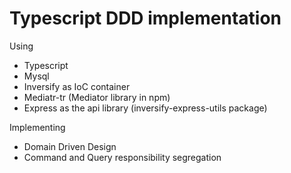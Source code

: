 # Typescript DDD implementation

Using
- Typescript
- Mysql
- Inversify as IoC container
- Mediatr-tr (Mediator library in npm)
- Express as the api library (inversify-express-utils package)

Implementing
- Domain Driven Design
- Command and Query responsibility segregation
